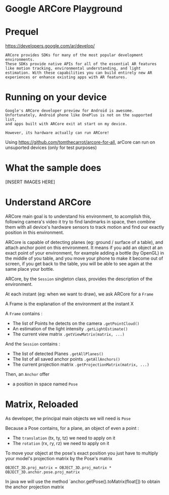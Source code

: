 # Google ARCore Playground

# Prequel

https://developers.google.com/ar/develop/

```
ARCore provides SDKs for many of the most popular development environments.
These SDKs provide native APIs for all of the essential AR features like motion tracking, environmental understanding, and light estimation. With these capabilities you can build entirely new AR experiences or enhance existing apps with AR features.
```

# Running on your device

```
Google's ARCore developer preview for Android is awesome.
Unfortunately, Android phone like OnePlus is not on the supported list,
and apps built with ARCore exit at start on my device.

However, its hardware actually can run ARCore!
```

Using https://github.com/tomthecarrot/arcore-for-all, arCore can run on unsuported devices (only for test purposes)

# What the sample does

[INSERT IMAGES HERE]

# Understand ARCore

ARCore main goal is to understand his environment,
to acomplish this, following camera's video it try to find landmarks in space,
then combine them with all device's hardware sensors to track motion and find our exactly position in this environment.

ARCore is capable of detecting planes (eg: ground / surface of a table), and attach anchor point on this environment.
It means if you add an object at an exact point of your environment, for example adding a bottle (by OpenGL) in the middle of you table,
and you move your phone to make it become out of screen, if you get back to the table, you will be able to see again at the same place your bottle.

ARCore, by the `Session` singleton class, provides the description of the environment.

At each instant (eg: when we want to draw), we ask ARCore for a `Frame`

A Frame is the explanation of the environment at the instant X

A `Frame` contains :

- The list of Points he detects on the camera `.getPointCloud()`
- An estimation of the light intensity `.getLightEstimate()`
- The current view matrix `.getViewMatrix(matrix, ...)`

And the `Session` contains :
- The list of detected Planes `.getAllPlanes()`
- The list of all saved anchor points `.getAllAnchors()`
- The current projection matrix `.getProjectionMatrix(matrix, ...)`

Then, an `Anchor` offer
- a position in space named `Pose`

# Matrix, Reloaded

As developer, the principal main objects we will need is `Pose`

Because a Pose contains, for a plane, an object of even a point  :
- The `translation` (tx, ty, tz) we need to apply on it
- The `rotation` (rx, ry, rz) we need to apply on it

To move your object at the pose's exact position you just have to multiply your model's projection matrix by the Pose's matrix

```
OBJECT_3D.proj_matrix = OBJECT_3D.proj_matrix * OBJECT_3D.anchor.pose.proj_matrix
```

In java we will use the method `anchor.getPose().toMatrix(float[]) to obtain the anchor projection matrix